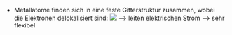 - Metallatome finden sich in eine feste Gitterstruktur zusammen, wobei die Elektronen delokalisiert sind:
![](Pasted%20image%2020240410120414.png)
--> leiten elektrischen Strom 
--> sehr flexibel